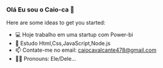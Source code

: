 ### Olá Eu sou o Caio-ca 👋
Here are some ideas to get you started:

- 💻 Hoje trabalho em uma startup com Power-bi
- 📘 Estudo Html,Css,JavaScript,Node.js
- 📫 Contate-me no email: caiocavalcante478@gmail.com
- 👨‍💼 Pronouns: Ele/Dele...
